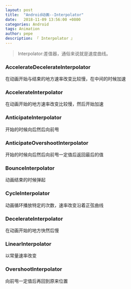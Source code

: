 ```yaml
---
layout: post
title:  "Android动画--Interpolator"
date:   2018-11-09 13:56:00 +0800
categories: Android
tags: Animation
author: pepe
description: 『 Interpolator 』
---
```


> Interpolator:差值器，通俗来说就是速度曲线。

### **AccelerateDecelerateInterpolator**

在动画开始与结束的地方速率改变比较慢，在中间的时候加速

### **AccelerateInterpolator**

在动画开始的地方速率改变比较慢，然后开始加速

### **AnticipateInterpolator**

开始的时候向后然后向前甩

### **AnticipateOvershootInterpolator**

开始的时候向后然后向前甩一定值后返回最后的值

### **BounceInterpolator**

动画结束的时候弹起

### **CycleInterpolator**

动画循环播放特定的次数，速率改变沿着正弦曲线

### **DecelerateInterpolator**

在动画开始的地方快然后慢

### **LinearInterpolator**

以常量速率改变

### **OvershootInterpolator**

向前甩一定值后再回到原来位置

























